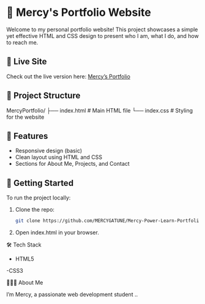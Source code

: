# 💼 Mercy's Portfolio Website

Welcome to my personal portfolio website! This project showcases a simple yet effective HTML and CSS design to present who I am, what I do, and how to reach me.

## 🔗 Live Site

Check out the live version here: [Mercy’s Portfolio](https://mercy-power-learn-portfolio.vercel.app/)

## 📁 Project Structure
MercyPortfolio/
├── index.html # Main HTML file
└── index.css # Styling for the website


## 🎨 Features

- Responsive design (basic)
- Clean layout using HTML and CSS
- Sections for About Me, Projects, and Contact

## 🚀 Getting Started

To run the project locally:

1. Clone the repo:
   ```bash
   git clone https://github.com/MERCYGATUNE/Mercy-Power-Learn-Portfolio.git

2. Open index.html in your browser.

🛠 Tech Stack
- HTML5

-CSS3

 🙋🏽‍♀️ About Me

I’m Mercy, a passionate web development student ..



